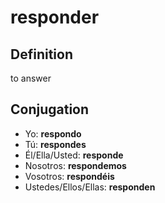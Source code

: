 # responder

## Definition
to answer

## Conjugation

- Yo: **respondo**
- Tú: **respondes**
- Él/Ella/Usted: **responde**
- Nosotros: **respondemos**
- Vosotros: **respondéis**
- Ustedes/Ellos/Ellas: **responden**